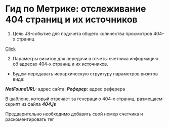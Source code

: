 # Гид по Метрике: отслеживание 404 страниц и их источников

1) Цель JS-событие для подсчета общего количества просмотров 404-х страниц

[Click](image/one.png)

2) Параметры визитов для передачи в отчеты счетчика информацию об адресах 404-х страниц и их источников.

* Будем передавать иерархическую структуру параметров визитов вида: 

___NotFoundURL:___ адрес сайта: ___Реферер:___ адрес реферера

В шаблоне, который отвечает за генерацию 404-х страниц, размещаем скрипт из файла ***404.js***

Предварительно необходимо добавить свой номер счетчика и раскоментировать тег <script> убрав //

После этого, при посещении 404-й страницы, в Метрику будет уходить информация об адресах таких страниц и их источниках. Проверить корректность передачи данных можно с помощью параметра _ym_debug=1, посетив 404-ю страницу. Данные отобразятся в консоли браузера:

[Click](image/two.png)

## Где смотреть статистику?

Общее количество посещений 404-х страниц можно посмотреть в отчете конверсии по цели «Посещение 404 страниц»:

[Click](image/three.png)

Адреса 404-х страниц и их рефереров можно смотреть в отчете «Параметры визитов»: 

[Click](image/four.png)

Аналогичным образом можно отслеживать 404 страницы без создания цели. В таком случае информация о посещении страниц будет собираться только в параметрах визитов.